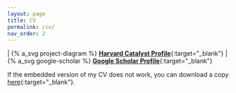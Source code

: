 ```yaml
---
layout: page
title: CV
permalink: /cv/
nav_order: 2
---
```

  
| {% a_svg project-diagram %} [**Harvard Catalyst Profile**](http://connects.catalyst.harvard.edu/Profiles/display/Person/35947){:target="_blank"} &#124; {% a_svg google-scholar %} [**Google Scholar Profile**](https://scholar.google.com/citations?user=L58_1hAAAAAJ&hl=en){:target="_blank"}

If the embedded version of my CV does not work, you can download a copy [here](/assets/docs/CV_HReyesNieva.pdf){:target="_blank"}.

<object data="/assets/docs/CV_HReyesNieva.pdf" width="1000" height="1000" type='application/pdf'></object>